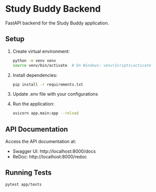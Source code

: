 # Study Buddy Backend

FastAPI backend for the Study Buddy application.

## Setup

1. Create virtual environment:
   ```bash
   python -m venv venv
   source venv/bin/activate  # On Windows: venv\Scripts\activate
   ```

2. Install dependencies:
   ```bash
   pip install -r requirements.txt
   ```

3. Update .env file with your configurations

4. Run the application:
   ```bash
   uvicorn app.main:app --reload
   ```

## API Documentation

Access the API documentation at:
- Swagger UI: http://localhost:8000/docs
- ReDoc: http://localhost:8000/redoc

## Running Tests

```bash
pytest app/tests
```
